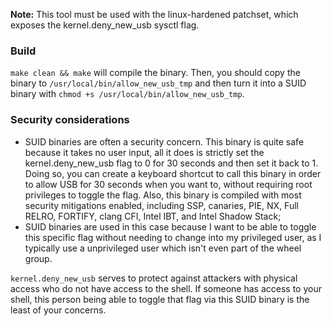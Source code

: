 **Note:** This tool must be used with the linux-hardened patchset, which exposes the kernel.deny_new_usb sysctl flag.

### Build
`make clean && make` will compile the binary.
Then, you should copy the binary to `/usr/local/bin/allow_new_usb_tmp` and then turn it into a SUID binary with `chmod +s /usr/local/bin/allow_new_usb_tmp`.

### Security considerations
- SUID binaries are often a security concern. This binary is quite safe because it takes no user input, all it does is strictly set the kernel.deny_new_usb flag to 0 for 30 seconds and then set it back to 1. Doing so, you can create a keyboard shortcut to call this binary in order to allow USB for 30 seconds when you want to, without requiring root privileges to toggle the flag. Also, this binary is compiled with most security mitigations enabled, including SSP, canaries, PIE, NX, Full RELRO, FORTIFY, clang CFI, Intel IBT, and Intel Shadow Stack;
- SUID binaries are used in this case because I want to be able to toggle this specific flag without needing to change into my privileged user, as I typically use a unprivileged user which isn't even part of the wheel group. 

`kernel.deny_new_usb` serves to protect against attackers with physical access who do not have access to the shell. If someone has access to your shell, this person being able to toggle that flag via this SUID binary is the least of your concerns.
